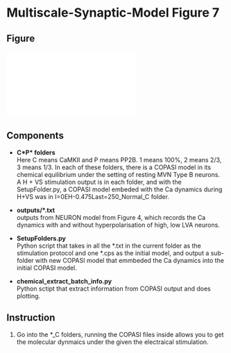 
# Multiscale-Synaptic-Model Figure 7

## Figure
![alt text](./outputs/Fig-7.pdf)


## Components


- **C\*P\* folders**<br/>
	Here C means CaMKII and P means PP2B. 1 means 100%, 2 means 2/3, 3 means 1/3. In each of these folders, there is a COPASI model in its chemical equilibrium under the setting of resting MVN Type B neurons. A H + VS stimulation output is in each folder, and with the SetupFolder.py, a COPASI model embeded with the Ca dynamics during H+VS was in I=0EH-0.475Last=250_Normal_C folder.

- **outputs/\*.txt**<br/>
	outputs from NEURON model from Figure 4, which records the Ca dynamics with and without hyperpolarisation of high, low LVA neurons.

- **SetupFolders.py**<br/>
	Python script that takes in all the \*.txt in the current folder as the stimulation protocol and one \*.cps as the initial model, and output a sub-folder with new COPASI model that emmbeded the Ca dynamics into the initial COPASI model.

- **chemical_extract_batch_info.py** <br/>
	Python sctipt that extract information from COPASI output and does plotting.

## Instruction

1. Go into the \*\_C folders, running the COPASI files inside allows you to get the molecular dynmaics under the given the electraical stimulation.

